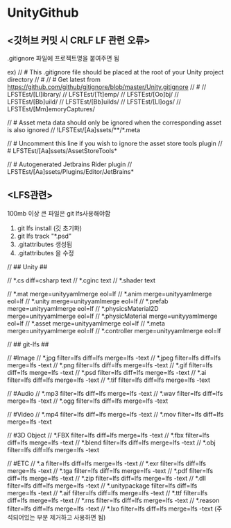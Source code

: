 # UnityGithub



## <깃허브 커밋 시 CRLF LF 관련 오류>
.gitignore 파일에 프로젝트명을 붙여주면 됨

ex)
// # This .gitignore file should be placed at the root of your Unity project directory
// #
// # Get latest from https://github.com/github/gitignore/blob/master/Unity.gitignore
// #
// LFSTEst/[Ll]ibrary/
// LFSTEst/[Tt]emp/
// LFSTEst/[Oo]bj/
// LFSTEst/[Bb]uild/
// LFSTEst/[Bb]uilds/
// LFSTEst/[Ll]ogs/
// LFSTEst/[Mm]emoryCaptures/

// # Asset meta data should only be ignored when the corresponding asset is also ignored
// !LFSTEst/[Aa]ssets/**/*.meta

// # Uncomment this line if you wish to ignore the asset store tools plugin
// # LFSTEst/[Aa]ssets/AssetStoreTools*

// # Autogenerated Jetbrains Rider plugin
// LFSTEst/[Aa]ssets/Plugins/Editor/JetBrains*

## <LFS관련>
100mb 이상 큰 파일은 git lfs사용해야함

1. git lfs install (깃 초기화)
2. git lfs track "*.psd"
3. .gitattributes 생성됨
4. .gitattributes 을 수정

// ## Unity ##

// *.cs diff=csharp text
// *.cginc text
// *.shader text

// *.mat merge=unityyamlmerge eol=lf
// *.anim merge=unityyamlmerge eol=lf
// *.unity merge=unityyamlmerge eol=lf
// *.prefab merge=unityyamlmerge eol=lf
// *.physicsMaterial2D merge=unityyamlmerge eol=lf
// *.physicMaterial merge=unityyamlmerge eol=lf
// *.asset merge=unityyamlmerge eol=lf
// *.meta merge=unityyamlmerge eol=lf
// *.controller merge=unityyamlmerge eol=lf


// ## git-lfs ##

// #Image
// *.jpg filter=lfs diff=lfs merge=lfs -text
// *.jpeg filter=lfs diff=lfs merge=lfs -text
// *.png filter=lfs diff=lfs merge=lfs -text
// *.gif filter=lfs diff=lfs merge=lfs -text
// *.psd filter=lfs diff=lfs merge=lfs -text
// *.ai filter=lfs diff=lfs merge=lfs -text
// *.tif filter=lfs diff=lfs merge=lfs -text

// #Audio
// *.mp3 filter=lfs diff=lfs merge=lfs -text
// *.wav filter=lfs diff=lfs merge=lfs -text
// *.ogg filter=lfs diff=lfs merge=lfs -text

// #Video
// *.mp4 filter=lfs diff=lfs merge=lfs -text
// *.mov filter=lfs diff=lfs merge=lfs -text

// #3D Object
// *.FBX filter=lfs diff=lfs merge=lfs -text
// *.fbx filter=lfs diff=lfs merge=lfs -text
// *.blend filter=lfs diff=lfs merge=lfs -text
// *.obj filter=lfs diff=lfs merge=lfs -text

// #ETC
// *.a filter=lfs diff=lfs merge=lfs -text
// *.exr filter=lfs diff=lfs merge=lfs -text
// *.tga filter=lfs diff=lfs merge=lfs -text
// *.pdf filter=lfs diff=lfs merge=lfs -text
// *.zip filter=lfs diff=lfs merge=lfs -text
// *.dll filter=lfs diff=lfs merge=lfs -text
// *.unitypackage filter=lfs diff=lfs merge=lfs -text
// *.aif filter=lfs diff=lfs merge=lfs -text
// *.ttf filter=lfs diff=lfs merge=lfs -text
// *.rns filter=lfs diff=lfs merge=lfs -text
// *.reason filter=lfs diff=lfs merge=lfs -text
// *.lxo filter=lfs diff=lfs merge=lfs -text
(주석되어있는 부분 제거하고 사용하면 됨)
